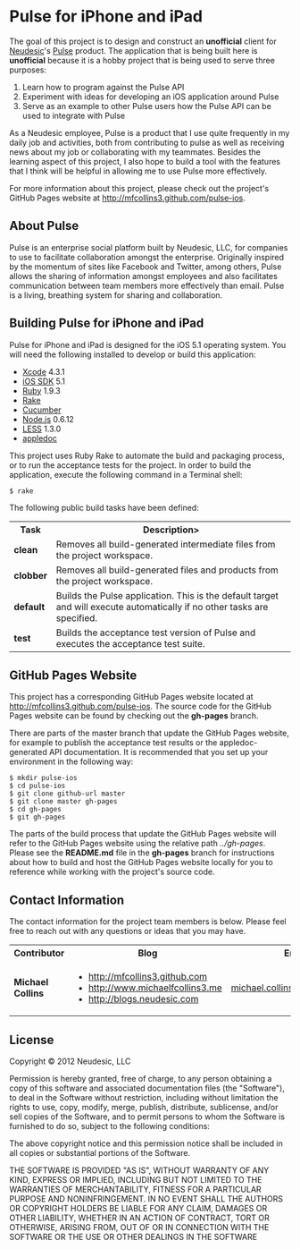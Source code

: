 Pulse for iPhone and iPad
=========================
The goal of this project is to design and construct an **unofficial** client
for [Neudesic](http://www.neudesic.com)'s [Pulse](http://www.neudesic.com/what/products/pulse/Pages/index.aspx)
product. The application that is being built here is **unofficial**
because it is a hobby project that is being used to serve three purposes:

1. Learn how to program against the Pulse API
2. Experiment with ideas for developing an iOS application around Pulse
3. Serve as an example to other Pulse users how the Pulse API can be used to integrate with Pulse

As a Neudesic employee, Pulse is a product that I use quite frequently in my
daily job and activities, both from contributing to pulse as well as receiving
news about my job or collaborating with my teammates. Besides the learning
aspect of this project, I also hope to build a tool with the features that I
think will be helpful in allowing me to use Pulse more effectively.

For more information about this project, please check out the project's
GitHub Pages website at http://mfcollins3.github.com/pulse-ios.

About Pulse
-----------
Pulse is an enterprise social platform built by Neudesic, LLC, for companies
to use to facilitate collaboration amongst the enterprise. Originally inspired
by the momentum of sites like Facebook and Twitter, among others, Pulse allows
the sharing of information amongst employees and also facilitates communication
between team members more effectively than email. Pulse is a living, breathing
system for sharing and collaboration.

Building Pulse for iPhone and iPad
----------------------------------
Pulse for iPhone and iPad is designed for the iOS 5.1 operating system. You
will need the following installed to develop or build this application:

* [Xcode](http://itunes.apple.com/us/app/xcode/id497799835?mt=12) 4.3.1
* [iOS SDK](http://developer.apple.com) 5.1
* [Ruby](http://www.ruby-lang.org) 1.9.3
* [Rake](http://rake.rubyforge.org/)
* [Cucumber](http://cukes.info/)
* [Node.js](http://nodejs.org) 0.6.12
* [LESS](http://lesscss.org) 1.3.0
* [appledoc](http://gentlebytes.com/appledoc/)

This project uses Ruby Rake to automate the build and packaging process, or
to run the acceptance tests for the project. In order to build the application,
execute the following command in a Terminal shell:

    $ rake

The following public build tasks have been defined:

<table>
  <tr>
    <th>Task</th>
    <th>Description></th>
  </tr>
  <tr>
    <td><strong>clean</strong></td>
    <td>Removes all build-generated intermediate files from the project workspace.</td>
  </tr>
  <tr>
    <td><strong>clobber</strong></td>
    <td>Removes all build-generated files and products from the project workspace.</td>
  </tr>
  <tr>
    <td><strong>default</strong></td>
    <td>
      Builds the Pulse application. This is the default target and will execute
      automatically if no other tasks are specified.
    </td>
  </tr>
  <tr>
    <td><strong>test</strong></td>
    <td>Builds the acceptance test version of Pulse and executes the acceptance test suite.</td>
  </tr>
</table>

GitHub Pages Website
--------------------
This project has a corresponding GitHub Pages website located at
http://mfcollins3.github.com/pulse-ios. The source code for the GitHub Pages
website can be found by checking out the **gh-pages** branch.

There are parts of the master branch that update the GitHub Pages website,
for example to publish the acceptance test results or the appledoc-generated
API documentation. It is recommended that you set up your environment in the
following way:

    $ mkdir pulse-ios
    $ cd pulse-ios
    $ git clone github-url master
    $ git clone master gh-pages
    $ cd gh-pages
    $ git gh-pages

The parts of the build process that update the GitHub Pages website will refer
to the GitHub Pages website using the relative path *../gh-pages*. Please see
the **README.md** file in the **gh-pages** branch for instructions about how
to build and host the GitHub Pages website locally for you to reference while
working with the project's source code.

Contact Information
-------------------
The contact information for the project team members is below. Please feel free
to reach out with any questions or ideas that you may have.

<table>
  <tr>
    <th>Contributor</th>
    <th>Blog</th>
    <th>Email</th>
    <th>Twitter</th>
  </tr>
  <tr>
    <td><strong>Michael Collins</strong></td>
    <td>
      <ul>
        <li><a href="http://mfcollins3.github.com">http://mfcollins3.github.com</a></li>
        <li><a href="http://www.michaelfcollins3.me">http://www.michaelfcollins3.me</a></li>
        <li><a href="http://blogs.neudesic.com">http://blogs.neudesic.com</a></li>
      </ul>
    </td>
    <td><a href="mailto:michael.collins@neudesic.com">michael.collins@neudesic.com</a></td>
    <td><a href="http://twitter.com/mfcollins3">@mfcollins3</a></td>
  </tr>
</table>

License
-------
Copyright &copy; 2012 Neudesic, LLC

Permission is hereby granted, free of charge, to any person obtaining a copy of
this software and associated documentation files (the "Software"), to deal in
the Software without restriction, including without limitation the rights to
use, copy, modify, merge, publish, distribute, sublicense, and/or sell copies
of the Software, and to permit persons to whom the Software is furnished to do
so, subject to the following conditions:

The above copyright notice and this permission notice shall be included in all
copies or substantial portions of the Software.

THE SOFTWARE IS PROVIDED "AS IS", WITHOUT WARRANTY OF ANY KIND, EXPRESS OR
IMPLIED, INCLUDING BUT NOT LIMITED TO THE WARRANTIES OF MERCHANTABILITY,
FITNESS FOR A PARTICULAR PURPOSE AND NONINFRINGEMENT. IN NO EVENT SHALL THE
AUTHORS OR COPYRIGHT HOLDERS BE LIABLE FOR ANY CLAIM, DAMAGES OR OTHER
LIABILITY, WHETHER IN AN ACTION OF CONTRACT, TORT OR OTHERWISE, ARISING FROM,
OUT OF OR IN CONNECTION WITH THE SOFTWARE OR THE USE OR OTHER DEALINGS IN THE
SOFTWARE